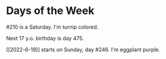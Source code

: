 # Days of the Week

#210 is a Saturday. I'm turnip colored.

Next 17 y.o. birthday is day 475.

[[2022-6-19]] starts on Sunday, day #246. I'm eggplant purple.